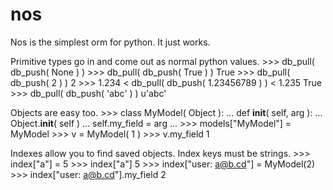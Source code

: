 nos
========

Nos is the simplest orm for python. It just works.

Primitive types go in and come out as normal python values.
    >>> db_pull( db_push( None ) )
    >>> db_pull( db_push( True ) )
    True
    >>> db_pull( db_push( 2 ) )
    2
    >>> 1.234 < db_pull( db_push( 1.23456789 ) ) < 1.235
    True
    >>> db_pull( db_push( 'abc' ) )
    u'abc'


Objects are easy too.
    >>> class MyModel( Object ):
    ...     def __init__( self, arg ):
    ...         Object.__init__( self )
    ...         self.my_field = arg
    ...
    >>> models["MyModel"] = MyModel
    >>> v = MyModel( 1 )
    >>> v.my_field
    1


Indexes allow you to find saved objects.
Index keys must be strings.
    >>> index["a"] = 5
    >>> index["a"]
    5
    >>> index["user: a@b.cd"] = MyModel(2)
    >>> index["user: a@b.cd"].my_field
    2
